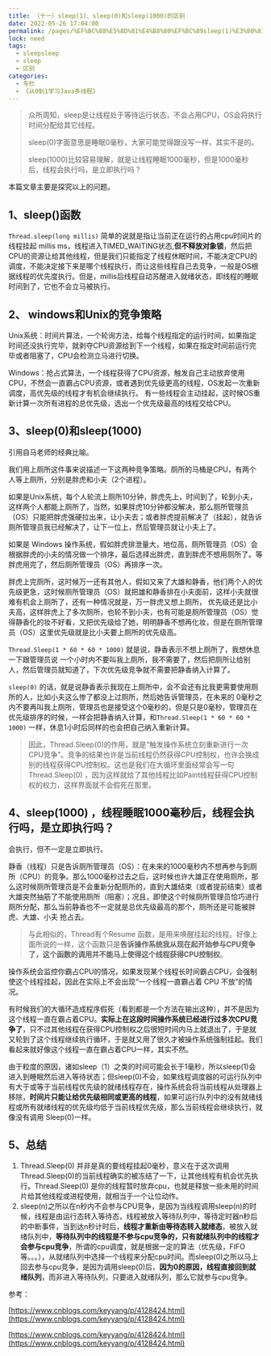 ```yaml
---
title: （十一）sleep(1)、sleep(0)和sleep(1000)的区别
date: 2022-05-26 17:04:00
permalink: /pages/%EF%BC%88%E5%8D%81%E4%B8%80%EF%BC%89sleep(1)%E3%80%81sleep(0)%E5%92%8Csleep(1000)%E7%9A%84%E5%8C%BA%E5%88%AB
lock: need
tags: 
  - sleepsleep
  - sleep
  - 区别
categories: 
  - 专栏
  - 《从0到1学习Java多线程》
---
```

> 众所周知，sleep是让线程处于等待运行状态，不会占用CPU，OS会将执行时间分配给其它线程。
>
> sleep(0)字面意思是睡眠0毫秒，大家可能觉得跟没写一样，其实不是的。
>
> sleep(1000)比较容易理解，就是让线程睡眠1000毫秒，但是1000毫秒后，线程会执行吗，是立即执行吗？
>

本篇文章主要是探究以上的问题。



## 1、sleep()函数

`Thread.sleep(long millis)` 简单的说就是指让当前正在运行的占用cpu时间片的线程挂起 millis ms，线程进入TIMED_WAITING状态,**但不释放对象锁**，然后把CPU的资源让给其他线程，但是我们只能指定了线程休眠时间，不能决定CPU的调度，不能决定接下来是哪个线程执行，而让这些线程自己去竞争，一般是OS根据线程的优先度执行。但是，millis后线程自动苏醒进入就绪状态，即线程的睡眠时间到了，它也不会立马被执行。

 

## 2、 windows和Unix的竞争策略

Unix系统：时间片算法，一个轮询方法，给每个线程指定的运行时间，如果指定时间还没执行完毕，就剥夺CPU资源给到下一个线程，如果在指定时间前运行完毕或者阻塞了，CPU会检测立马进行切换。

Windows：抢占式算法，一个线程获得了CPU资源，触发自己主动放弃使用CPU，不然会一直霸占CPU资源，或者遇到优先级更高的线程，OS发起一次重新调度，高优先级的线程才有机会继续执行。 有一些线程会主动挂起，这时候OS重新计算一次所有进程的总优先级，选出一个优先级最高的线程交给CPU。

 

## 3、sleep(0)和sleep(1000)

 引用自马老师的经典比喻。



我们用上厕所这件事来说描述一下这两种竞争策略。厕所的马桶是CPU，有两个人等上厕所，分别是胖虎和小夫（2个进程）。

如果是Unix系统，每个人轮流上厕所10分钟，胖虎先上，时间到了，轮到小夫，这样两个人都能上厕所了，当然，如果胖虎10分钟都没解决，那么厕所管理员（OS）只能把胖虎强硬拉出来，让小夫去；或者胖虎提前解决了（挂起），就告诉厕所管理员我已经解决了，让下一位上，然后管理员就让小夫上了。



如果是 Windows 操作系统，假如胖虎排泄量大，地位高，厕所管理员（OS）会根据胖虎的小夫的情况做一个排序，最后选择出胖虎，直到胖虎不想用厕所了。等胖虎用完了，然后厕所管理员（OS）再排序一次。

 胖虎上完厕所，这时候万一还有其他人，假如又来了大雄和静香，他们两个人的优先级更急，这时候厕所管理员（OS）就把雄和静香排在小夫面前，这样小夫就很难有机会上厕所了，还有一种情况就是，万一胖虎又想上厕所， 优先级还是比小夫高，这样胖虎上了多次厕所，也轮不到小夫，也有可能是厕所管理员（OS）觉得静香化的妆不好看，又把优先级给了她，明明静香不想再化妆，但是在厕所管理员（OS）这里优先级就是比小夫要上厕所的优先级高。



`Thread.Sleep(1 * 60 * 60 * 1000)` 就是说，静香表示不想上厕所了，我想休息一下跟管理员说 一个小时内不要叫我上厕所，我不需要了，然后把厕所让给别人，然后管理员就知道了，下次优先级竞争就不需要把静香纳入计算了。

`sleep(0)` 的话，就是说静香表示我现在上厕所中，会不会还有比我更需要使用厕所的人，比如小夫这么惨了都没上过厕所，然后她告诉管理员，在未来的 0毫秒之内不要再叫我上厕所，管理员也是接受这个0毫秒的，但是只是0毫秒，管理员在优先级排序的时候，一样会把静香纳入计算，和`Thread.Sleep(1 * 60 * 60 * 1000)` 一样，休息1小时后同样的也会把自己纳入重新计算。



>因此，Thread.Sleep(0)的作用，就是“触发操作系统立刻重新进行一次CPU竞争”。竞争的结果也许是当前线程仍然获得CPU控制权，也许会换成别的线程获得CPU控制权。这也是我们在大循环里面经常会写一句Thread.Sleep(0) ，因为这样就给了其他线程比如Paint线程获得CPU控制权的权力，这样界面就不会假死在那里。



## 4、sleep(1000) ，线程睡眠1000毫秒后，线程会执行吗，是立即执行吗？

会执行，但不一定是立即执行。

静香（线程）只是告诉厕所管理员（OS）：在未来的1000毫秒内不想再参与到厕所（CPU）的竞争。那么1000毫秒过去之后，这时候也许大雄正在使用厕所，那么这时候厕所管理员是不会重新分配厕所的，直到大雄结束（或者提前结束）或者大雄突然抽筋了不能使用厕所（阻塞）；况且，即使这个时候厕所管理员恰巧进行 厕所分配，那么当前静香也不一定就是总优先级最高的那个，厕所还是可能被胖虎、大雄、小夫 抢占去。



>与此相似的，Thread有个Resume 函数，是用来唤醒挂起的线程。好像上面所说的一样，这个函数只是**告诉操作系统我从现在起开始参与CPU竞争了，这个函数的调用并不能马上使得这个线程获得CPU控制权**。



操作系统会监控你霸占CPU的情况，如果发现某个线程长时间霸占CPU，会强制使这个线程挂起，因此在实际上不会出现“一个线程一直霸占着 CPU 不放”的情况。

有时候我们的大循环造成程序假死（看到都是一个方法在输出这种），并不是因为这个线程一直在霸占着CPU。**实际上在这段时间操作系统已经进行过多次CPU竞争了**，只不过其他线程在获得CPU控制权之后很短时间内马上就退出了，于是就又轮到了这个线程继续执行循环，于是就又用了很久才被操作系统强制挂起。我们看起来就好像这个线程一直在霸占着CPU一样，其实不然。



由于粒度的原因，诸如sleep（1）之类的时间可能会长于1毫秒，所以sleep(1)会进入到睡眠然后进入等待状态；但sleep(0)不会，如果线程调度器的可运行队列中有大于或等于当前线程优先级的就绪线程存在，操作系统会将当前线程从处理器上移除，**时间片只能让给优先级相同或更高的线程**，如果可运行队列中的没有就绪线程或所有就绪线程的优先级均低于当前线程优先级，那么当前线程会继续执行，就像没有调用 Sleep(0)一样。

## 5、总结

1. Thread.Sleep(0) 并非是真的要线程挂起0毫秒，意义在于这次调用Thread.Sleep(0)的当前线程确实的被冻结了一下，让其他线程有机会优先执行。Thread.Sleep(0) 是你的线程暂时放弃cpu，也就是释放一些未用的时间片给其他线程或进程使用，就相当于一个让位动作。
2. sleep(n)之所以在n秒内不会参与CPU竞争，是因为当线程调用sleep(n)的时候，线程是由运行态转入等待态，线程被放入等待队列中，等待定时器n秒后的中断事件，当到达n秒计时后，**线程才重新由等待态转入就绪态**，被放入就绪队列中，**等待队列中的线程是不参与cpu竞争的，只有就绪队列中的线程才会参与cpu竞争**，所谓的cpu调度，就是根据一定的算法（优先级，FIFO等。。。），从就绪队列中选择一个线程来分配cpu时间。而sleep(0)之所以马上回去参与cpu竞争，是因为调用sleep(0)后，**因为0的原因，线程直接回到就绪队列**，而非进入等待队列，只要进入就绪队列，那么它就参与cpu竞争。 





参考：

[https://www.cnblogs.com/keyyang/p/4128424.html](https://www.cnblogs.com/keyyang/p/4128424.html)

[https://www.cnblogs.com/keyyang/p/4128424.html](https://www.cnblogs.com/keyyang/p/4128424.html) 